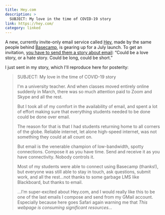 ```yaml
---
title: Hey.com
description: >
  SUBJECT: My love in the time of COVID-19 story
link: https://hey.com/
category: linked
---
```


A new, currently invite-only email service called [Hey](https://hey.com/), made by the same
people behind [Basecamp](https://basecamp.com/), is gearing up for a July launch. To get an
invitation, [you have to send them a story about email](https://hey.com/soon/): “Could be a love
story, or a hate story. Could be long, could be short.”

I just sent in my story, which I'll reproduce here for posterity:

> SUBJECT: My love in the time of COVID-19 story
>
> I'm a university teacher. And when classes moved entirely online suddenly in March, there was so
> much attention paid to Zoom and Skype and all the rest.
>
> But I took all of my comfort in the availability of email, and spent a lot of effort making sure
> that everything students needed to be done could be done over email.
>
> The reason for that is that I had students returning home to all corners of the globe. Reliable
> internet, let alone high-speed internet, was not something they could at all count on.
>
> But email is the venerable champion of low-bandwidth, spotty connections. Compose it as you have
> time. Send and receive it as you have connectivity. Nobody controls it.
>
> Most of my students were able to connect using Basecamp (thanks!), but everyone was still able to
> stay in touch, ask questions, submit work, and all the rest...not thanks to some garbage LMS like
> Blackboard, but thanks to email.
>
> ...I'm super-excited about Hey.com, and I would really like this to be one of the last emails I
> compose and send from my GMail account. Especially because here goes Safari again warning me that
> *This webpage is consuming significant resources...*
